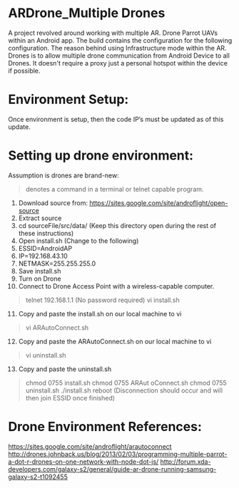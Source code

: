 # ARDrone_Multiple Drones
A project revolved around working with multiple AR. Drone Parrot UAVs within an Android app. The build contains the configuration for the following configuration. The reason behind using Infrastructure mode within the AR. Drones is to allow multiple drone communication from Android Device to all Drones. It doesn't require a proxy just a personal hotspot within the device if possible. 

# Environment Setup:
Once environment is setup, then the code IP’s must be updated as of this update.

# Setting up drone environment:
Assumption is drones are brand-new:

> denotes a command in a terminal or telnet capable program.

1. Download source from: https://sites.google.com/site/androflight/open-source
2. Extract source
3. cd sourceFile/src/data/ (Keep this directory open during the rest of these instructions)
4. Open install.sh (Change to the following)
5. ESSID=AndroidAP
6. IP=192.168.43.10
7. NETMASK=255.255.255.0
8. Save install.sh
9. Turn on Drone
10. Connect to Drone Access Point with a wireless-capable computer.

> telnet 192.168.1.1    (No password required)
> vi install.sh

11. Copy and paste the install.sh on our local machine to vi

> vi ARAutoConnect.sh

12. Copy and paste the ARAutoConnect.sh on our local machine to vi

> vi uninstall.sh

13. Copy and paste the uninstall.sh

> chmod 0755 install.sh
> chmod 0755 ARAut	oConnect.sh
> chmod 0755 uninstall.sh
> ./install.sh
> reboot (Disconnection should occur and will then join ESSID once finished)

# Drone Environment References:
https://sites.google.com/site/androflight/arautoconnect
http://drones.johnback.us/blog/2013/02/03/programming-multiple-parrot-a-dot-r-drones-on-one-network-with-node-dot-js/
http://forum.xda-developers.com/galaxy-s2/general/guide-ar-drone-running-samsung-galaxy-s2-t1092455
